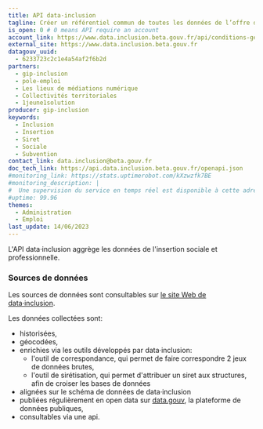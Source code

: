 ```yaml
---
title: API data·inclusion
tagline: Créer un référentiel commun de toutes les données de l’offre d’insertion des territoires afin de permettre à tous les services recensant et mettant en visibilité leur offre d’être interopérables et de mutualiser les efforts de recensement et de mise à jour.
is_open: 0 # 0 means API require an account
account_link: https://www.data.inclusion.beta.gouv.fr/api/conditions-generales-dutilisation-de-lapi
external_site: https://www.data.inclusion.beta.gouv.fr
datagouv_uuid:
  - 6233723c2c1e4a54af2f6b2d
partners:
  - gip-inclusion
  - pole-emploi
  - Les lieux de médiations numérique
  - Collectivités territoriales
  - 1jeune1solution
producer: gip-inclusion
keywords:
  - Inclusion
  - Insertion
  - Siret
  - Sociale
  - Subvention
contact_link: data.inclusion@beta.gouv.fr
doc_tech_link: https://api.data.inclusion.beta.gouv.fr/openapi.json
#monitoring_link: https://stats.uptimerobot.com/kXzwzfk7BE
#monitoring_description: |
#  Une supervision du service en temps réel est disponible à cette adresse.
#uptime: 99.96
themes:
  - Administration
  - Emploi
last_update: 14/06/2023
---
```


L'API data·inclusion aggrège les données de l'insertion sociale et professionnelle.

### Sources de données

Les sources de données sont consultables sur [le site Web de data·inclusion](https://www.data.inclusion.beta.gouv.fr/le-projet-data-inclusion/ils-partagent-deja-leurs-donnees).

Les données collectées sont:

- historisées,
- géocodées,
- enrichies via les outils développés par data·inclusion:
  - l'outil de correspondance, qui permet de faire correspondre 2 jeux de données brutes,
  - l'outil de sirétisation, qui permet d'attribuer un siret aux structures, afin de croiser les bases de données
- alignées sur le schéma de données de data·inclusion
- publiées régulièrement en open data sur [data.gouv](https://www.data.gouv.fr/fr/datasets/6233723c2c1e4a54af2f6b2d), la plateforme de données publiques,
- consultables via une api.


